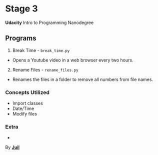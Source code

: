 # Stage 3
**Udacity** Intro to Programming Nanodegree

## Programs
1. Break Time - `break_time.py`
  - Opens a Youtube video in a web browser every two hours.
2. Rename Files - `rename_files.py`
  - Renames the files in a folder to remove all numbers from file names.

### Concepts Utilized
- Import classes
- Date/Time
- Modify files

### Extra
-

By [**Juil**](http://juil.me)

